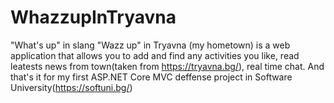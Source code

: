 # WhazzupInTryavna
"What's up" in slang "Wazz up" in Tryavna (my hometown) is a web application that allows you to add and find any activities you like, read leatests news from town(taken from https://tryavna.bg/), 
real time chat. And that's it for my first ASP.NET Core MVC deffense project in Software University(https://softuni.bg/)
